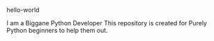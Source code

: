 hello-world

I am a Biggane Python Developer
This repository is created for Purely Python beginners to help them out.

